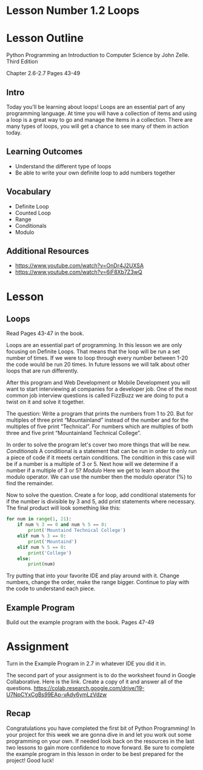 # Lesson Number 1.2 Loops

# Lesson Outline #

Python Programming an Introduction to Computer Science by John Zelle. Third Edition

Chapter 2.6-2.7 Pages 43-49

## Intro ##

Today you'll be learning about loops! Loops are an essential part of any programming language. At time you will have a collection of items and using a loop is a great way to go and manage the items in a collection. There are many types of loops, you will get a chance to see many of them in action today.

## Learning Outcomes ##

- Understand the different type of loops 
- Be able to write your own definite loop to add numbers together

## Vocabulary ##

- Definite Loop
- Counted Loop
- Range
- Conditionals
- Modulo


## Additional Resources ##

- https://www.youtube.com/watch?v=OnDr4J2UXSA
- https://www.youtube.com/watch?v=6iF8Xb7Z3wQ

# Lesson #

## Loops ##

Read Pages 43-47 in the book.

Loops are an essential part of programming. In this lesson we are only focusing on Definite Loops. That means that the loop will be run a set number of times. If we were to loop through every number between 1-20 the code would be run 20 times. In future lessons we will talk about other loops that are run differently.

After this program and Web Development or Mobile Development you will want to start interviewing at companies for a developer job. One of the most common job interview questions is called FizzBuzz we are doing to put a twist on it and solve it together.

The question: Write a program that prints the numbers from 1 to 20. But for multiples of three print “Mountainland” instead of the number and for the multiples of five print “Technical”. For numbers which are multiples of both three and five print “Mountainland Technical College”.

In order to solve the program let's cover two more things that will be new. *Conditionals* A conditional is a statement that can be run in order to only run a piece of code if it meets certain conditions. The condition in this case will be if a number is a multiple of 3 or 5.
Next how will we determine if a number if a multiple of 3 or 5? *Modulo* Here we get to learn about the modulo operator. We can use the number then the modulo operator (%) to find the remainder. 

Now to solve the question. Create a for loop, add conditional statements for if the number is divisible by 3 and 5, add print statements where necessary. The final product will look something like this:
```python
for num in range(1, 21):
    if num % 3 == 0 and num % 5 == 0:
        print('Mountaind Technical College')
    elif num % 3 == 0:
        print('Mountaind')
    elif num % 5 == 0:
        print('College')
    else:
        print(num)
```

Try putting that into your favorite IDE and play around with it. Change numbers, change the order, make the range bigger. Continue to play with the code to understand each piece. 

## Example Program ##

Build out the example program with the book. Pages 47-49

# Assignment #

Turn in the Example Program in 2.7 in whatever IDE you did it in.

The second part of your assignment is to do the worksheet found in Google Collaborative. Here is the link. Create a copy of it and answer all of the questions. https://colab.research.google.com/drive/19-U7NpCYxCgBs99EAp-vAdy6ymLzVdzw

## Recap ##

Congratulations you have completed the first bit of Python Programming! In your project for this week we are gonna dive in and let you work out some programming on your own. If needed look back on the resources in the last two lessons to gain more confidence to move forward. Be sure to complete the example program in this lesson in order to be best prepared for the project! Good luck!
